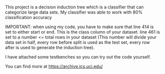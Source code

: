 This project is a decision induction tree which is a classifier that can categorize large data sets. My classifier was able to work with 80% classification accuracy

IMPORTANT: when using my code, you have to make sure that 
line 414 is set to either start or end. This is the class column of your dataset. 
line 461 is set to a number <= total rows in your dataset (This number
will divide your data set in half, every row before split is used as the test set, 
every row after is used to generate the induction tree). 

I have attached some testbenches so you can try out the code yourself. 

You can find more at https://archive.ics.uci.edu/
